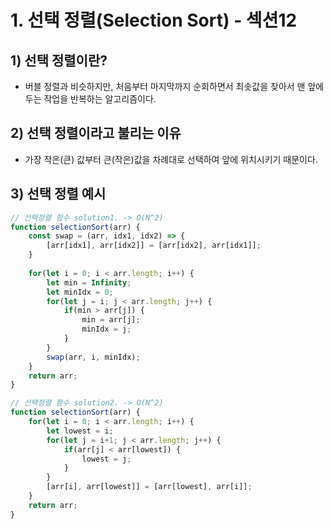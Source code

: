 
# 1. 선택 정렬(Selection Sort) - 섹션12

## 1) 선택 정렬이란?

- 버블 정렬과 비슷하지만, 처음부터 마지막까지 순회하면서 최솟값을 찾아서 맨 앞에 두는 작업을 반복하는 알고리즘이다.

## 2) 선택 정렬이라고 불리는 이유

- 가장 작은(큰) 값부터 큰(작은)값을 차례대로 선택하여 앞에 위치시키기 때문이다.

## 3) 선택 정렬 예시

```jsx
// 선택정렬 함수 solution1. -> O(N^2)
function selectionSort(arr) {
    const swap = (arr, idx1, idx2) => {
        [arr[idx1], arr[idx2]] = [arr[idx2], arr[idx1]];
    }
    
    for(let i = 0; i < arr.length; i++) {
        let min = Infinity;    
        let minIdx = 0;
        for(let j = i; j < arr.length; j++) {
            if(min > arr[j]) {
                min = arr[j];
                minIdx = j;
            }
        }
        swap(arr, i, minIdx);
    }
    return arr;
}

// 선택정렬 함수 solution2. -> O(N^2)
function selectionSort(arr) {
	for(let i = 0; i < arr.length; i++) {
		let lowest = i;
		for(let j = i+1; j < arr.length; j++) {
			if(arr[j] < arr[lowest]) {
				lowest = j;
			}			
		}
		[arr[i], arr[lowest]] = [arr[lowest], arr[i]];
	}
	return arr;
}
```
